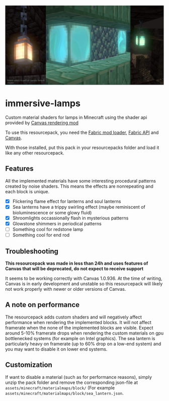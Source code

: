 ![](https://github.com/Veikkosuhonen/immersive-lamps/blob/master/immersive-lamps.png)

# immersive-lamps

Custom material shaders for lamps in Minecraft using the shader api provided by [Canvas rendering mod](https://github.com/grondag/canvas) 

To use this resourcepack, you need the [Fabric mod loader](https://fabricmc.net/use/), 
[Fabric API](https://www.curseforge.com/minecraft/mc-mods/fabric-api) and 
[Canvas](https://github.com/grondag/canvas/releases).

With those installed, put this pack in your resourcepacks folder and load it like any other resourcepack.

## Features

All the implemented materials have some interesting procedural patterns created by noise shaders. This means the effects are nonrepeating and each block is unique.

- [x] Flickering flame effect for lanterns and soul lanterns 
- [x] Sea lanterns have a trippy swirling effect (maybe reminiscent of bioluminescence or some glowy fluid)
- [x] Shroomlights occassionally flash in mysterious patterns
- [x] Glowstone shimmers in periodical patterns
- [ ] Something cool for redstone lamp
- [ ] Something cool for end rod

## Troubleshooting

**This resourcepack was made in less than 24h and uses features of Canvas that will be deprecated, do not expect to receive support**

It seems to be working correctly with Canvas 1.0.936. At the time of writing, Canvas is in early development and unstable so this resourcepack will likely not work properly with newer or older versions of Canvas.

## A note on performance

The resourcepack adds custom shaders and will negatively affect performance when rendering the implemented blocks. It will not affect framerate when the none of the implemented blocks are visible. Expect around 5-10% framerate drops when rendering the custom materials on gpu bottlenecked systems (for example on Intel graphics). The sea lantern is particularly heavy on framerate (up to 60% drop on a low-end system) and you may want to disable it on lower end systems.

## Customization

If want to disable a material (such as for performance reasons), simply unzip the pack folder and remove the corresponding json-file at `assets/minecraft/materialmaps/block/` (For example `assets/minecraft/materialmaps/block/sea_lantern.json`.
